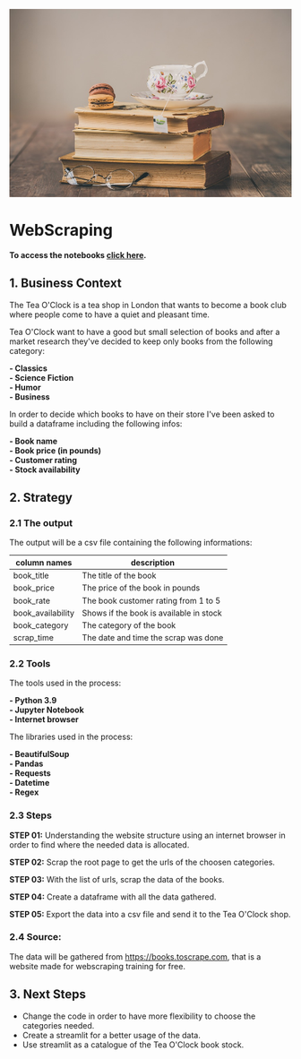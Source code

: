 <p align="center">
<img src="images/macarons-3953465_960_720.jpg" width="600" />
</p>

# **WebScraping**

**To access the notebooks [click here](https://github.com/Raoni-Silva/bookWebscraping/blob/main/Tea%20O'Clock%20webscraping%20with%20BeautifulSoup.ipynb).**

## **1. Business Context**

The Tea O'Clock is a tea shop in London that wants to become a book club where people come to have a quiet and pleasant time.

Tea O'Clock want to have a good but small selection of books and after a market research they've decided to keep only books from the following category:

  **- Classics** <br>
  **- Science Fiction** <br>
  **- Humor** <br>
  **- Business** <br>

In order to decide which books to have on their store I've been asked to build a dataframe including the following infos:

  **- Book name** <br>
  **- Book price (in pounds)** <br>
  **- Customer rating** <br>
  **- Stock availability** <br>

## **2. Strategy**

### 2.1 The output

The output will be a csv file containing the following informations:

|column names|description|
|-----|-----|
|book_title|The title of the book|
|book_price|The price of the book in pounds|
|book_rate|The book customer rating from 1 to 5|
|book_availability|Shows if the book is available in stock|
|book_category|The category of the book|
|scrap_time|The date and time the scrap was done|


### 2.2 Tools

The tools used in the process:

**- Python 3.9** <br>
**- Jupyter Notebook** <br>
**- Internet browser**<br>

The libraries used in the process:

**- BeautifulSoup** <br>
**- Pandas** <br>
**- Requests** <br>
**- Datetime** <br>
**- Regex** <br>

### 2.3 Steps

**STEP 01:** Understanding the website structure using an internet browser in order to find where the needed data is allocated.

**STEP 02:** Scrap the root page to get the urls of the choosen categories.

**STEP 03:** With the list of urls, scrap the data of the books.

**STEP 04:** Create a dataframe with all the data gathered.

**STEP 05:** Export the data into a csv file and send it to the Tea O'Clock shop.


### 2.4 Source:

The data will be gathered from https://books.toscrape.com, that is a website made for webscraping training for free.

## 3. Next Steps

- Change the code in order to have more flexibility to choose the categories needed.
- Create a streamlit for a better usage of the data.
- Use streamlit as a catalogue of the Tea O'Clock book stock.

